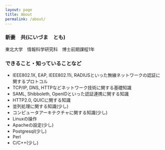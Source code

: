```yaml
---
layout: page
title: About
permalink: /about/
---
```



### 新妻　共(にいづま　とも)
東北大学　情報科学研究科　博士前期課程1年


### できること・知っていることなど

* IEEE802.1X, EAP, IEEE802.11i, RADIUSといった無線ネットワークの認証に関するプロトコル
* TCP/IP, DNS, HTTPなどネットワーク技術に関する基礎知識
* SAML, Shibboleth, OpenIDといった認証連携に関する知識
* HTTP2.0, QUICに関する知識
* 並列処理に関する知識(少し)
* コンピュータアーキテクチャに関する知識(少し)
* Linuxの操作
* Apacheの設定(少し)
* Postgresql(少し)
* Perl
* C/C++(少し)
